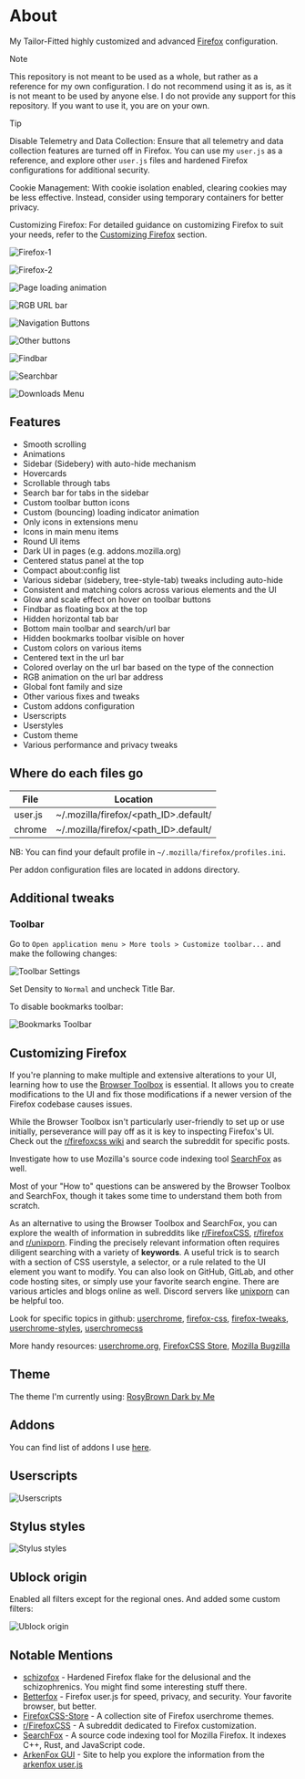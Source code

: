 # About

My Tailor-Fitted highly customized and advanced [Firefox](https://www.mozilla.org/en-US/firefox) configuration.

> [!NOTE]  
> This repository is not meant to be used as a whole, but rather as a reference for my own configuration. I do not recommend using it as is, as it is not meant to be used by anyone else. I do not provide any support for this repository. If you want to use it, you are on your own.

> [!TIP]
> Disable Telemetry and Data Collection: Ensure that all telemetry and data collection features are turned off in Firefox. You can use my `user.js` as a reference, and explore other `user.js` files and hardened Firefox configurations for additional security.
>
> Cookie Management: With cookie isolation enabled, clearing cookies may be less effective. Instead, consider using temporary containers for better privacy.
>
> Customizing Firefox: For detailed guidance on customizing Firefox to suit your needs, refer to the [Customizing Firefox](#customizing-firefox) section.

![Firefox-1](misc/screenshots/firefox-1.png)

![Firefox-2](misc/screenshots/firefox-2.png)

![Page loading animation](misc/gifs/page-loading-animation.gif)

![RGB URL bar](misc/gifs/rgb-urlbar.gif)

![Navigation Buttons](misc/gifs/navigation-buttons.gif)

![Other buttons](misc/gifs/other-buttons.gif)

![Findbar](misc/screenshots/findbar.png)

![Searchbar](misc/screenshots/searchbar.png)

![Downloads Menu](misc/screenshots/downloads-menu.png)

## Features

- Smooth scrolling
- Animations
- Sidebar (Sidebery) with auto-hide mechanism
- Hovercards
- Scrollable through tabs
- Search bar for tabs in the sidebar
- Custom toolbar button icons
- Custom (bouncing) loading indicator animation
- Only icons in extensions menu
- Icons in main menu items
- Round UI items
- Dark UI in pages (e.g. addons.mozilla.org)
- Centered status panel at the top
- Compact about:config list
- Various sidebar (sidebery, tree-style-tab) tweaks including auto-hide
- Consistent and matching colors across various elements and the UI
- Glow and scale effect on hover on toolbar buttons
- Findbar as floating box at the top
- Hidden horizontal tab bar
- Bottom main toolbar and search/url bar
- Hidden bookmarks toolbar visible on hover
- Custom colors on various items
- Centered text in the url bar
- Colored overlay on the url bar based on the type of the connection
- RGB animation on the url bar address
- Global font family and size
- Other various fixes and tweaks
- Custom addons configuration
- Userscripts
- Userstyles
- Custom theme
- Various performance and privacy tweaks

## Where do each files go

| File    | Location                              |
| ------- | ------------------------------------- |
| user.js | ~/.mozilla/firefox/<path_ID>.default/ |
| chrome  | ~/.mozilla/firefox/<path_ID>.default/ |

NB: You can find your default profile in `~/.mozilla/firefox/profiles.ini`.

Per addon configuration files are located in addons directory.

## Additional tweaks

### Toolbar

Go to `Open application menu > More tools > Customize toolbar...` and make the following changes:

![Toolbar Settings](misc/screenshots/toolbar.png)

Set Density to `Normal` and uncheck Title Bar.

To disable bookmarks toolbar:

![Bookmarks Toolbar](misc/screenshots/bookmarks-toolbar.png)

## Customizing Firefox

If you're planning to make multiple and extensive alterations to your UI, learning how to use the [Browser Toolbox](https://firefox-source-docs.mozilla.org/devtools-user/browser_toolbox/index.html) is essential. It allows you to create modifications to the UI and fix those modifications if a newer version of the Firefox codebase causes issues.

While the Browser Toolbox isn't particularly user-friendly to set up or use initially, perseverance will pay off as it is key to inspecting Firefox's UI. Check out the [r/firefoxcss wiki](https://www.reddit.com/r/FirefoxCSS/wiki/index/) and search the subreddit for specific posts.

Investigate how to use Mozilla's source code indexing tool [SearchFox](https://searchfox.org) as well.

Most of your "How to" questions can be answered by the Browser Toolbox and SearchFox, though it takes some time to understand them both from scratch.

As an alternative to using the Browser Toolbox and SearchFox, you can explore the wealth of information in subreddits like [r/FirefoxCSS](https://www.reddit.com/r/FirefoxCSS), [r/firefox](https://www.reddit.com/r/firefox/) and [r/unixporn](https://www.reddit.com/r/unixporn/). Finding the precisely relevant information often requires diligent searching with a variety of **keywords**. A useful trick is to search with a section of CSS userstyle, a selector, or a rule related to the UI element you want to modify. You can also look on GitHub, GitLab, and other code hosting sites, or simply use your favorite search engine. There are various articles and blogs online as well. Discord servers like [unixporn](https://discord.com/invite/unixporn) can be helpful too.

Look for specific topics in github: [userchrome](https://github.com/topics/userchrome), [firefox-css](https://github.com/topics/firefox-css), [firefox-tweaks](https://github.com/topics/firefox-tweaks), [userchrome-styles](https://github.com/topics/userchrome-styles), [userchromecss](https://github.com/topics/userchromecss)

More handy resources: [userchrome.org](https://www.userchrome.org), [FirefoxCSS Store](https://firefoxcss-store.github.io), [Mozilla Bugzilla](https://bugzilla.mozilla.org)

## Theme

The theme I'm currently using: [RosyBrown Dark by Me](https://addons.mozilla.org/en-US/firefox/addon/rosybrown_dark/)

## Addons

You can find list of addons I use [here](https://addons.mozilla.org/en-US/firefox/collections/17970682/TAT-Collection/).

## Userscripts

![Userscripts](misc/screenshots/violentmonkey-userscripts.png)

## Stylus styles

![Stylus styles](misc/screenshots/stylus-userstyles.png)

## Ublock origin

Enabled all filters except for the regional ones. And added some custom filters:

![Ublock origin](misc/screenshots/ublock-origin-custom-filters.png)

## Notable Mentions

- [schizofox](https://github.com/schizofox/schizofox) - Hardened Firefox flake for the delusional and the schizophrenics. You might find some interesting stuff there.
- [Betterfox](https://github.com/yokoffing/Betterfox) - Firefox user.js for speed, privacy, and security. Your favorite browser, but better.
- [FirefoxCSS-Store](https://firefoxcss-store.github.io) - A collection site of Firefox userchrome themes.
- [r/FirefoxCSS](https://www.reddit.com/r/FirefoxCSS) - A subreddit dedicated to Firefox customization.
- [SearchFox](https://searchfox.org) - A source code indexing tool for Mozilla Firefox. It indexes C++, Rust, and JavaScript code.
- [ArkenFox GUI](https://arkenfox.github.io/gui) - Site to help you explore the information from the [arkenfox user.js](https://github.com/arkenfox/user.js)
